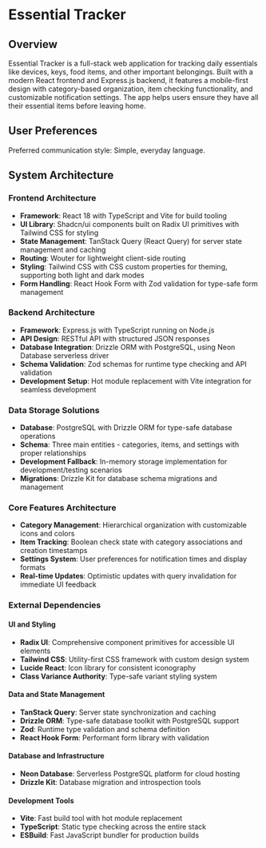 # Essential Tracker

## Overview

Essential Tracker is a full-stack web application for tracking daily essentials like devices, keys, food items, and other important belongings. Built with a modern React frontend and Express.js backend, it features a mobile-first design with category-based organization, item checking functionality, and customizable notification settings. The app helps users ensure they have all their essential items before leaving home.

## User Preferences

Preferred communication style: Simple, everyday language.

## System Architecture

### Frontend Architecture
- **Framework**: React 18 with TypeScript and Vite for build tooling
- **UI Library**: Shadcn/ui components built on Radix UI primitives with Tailwind CSS for styling
- **State Management**: TanStack Query (React Query) for server state management and caching
- **Routing**: Wouter for lightweight client-side routing
- **Styling**: Tailwind CSS with CSS custom properties for theming, supporting both light and dark modes
- **Form Handling**: React Hook Form with Zod validation for type-safe form management

### Backend Architecture
- **Framework**: Express.js with TypeScript running on Node.js
- **API Design**: RESTful API with structured JSON responses
- **Database Integration**: Drizzle ORM with PostgreSQL, using Neon Database serverless driver
- **Schema Validation**: Zod schemas for runtime type checking and API validation
- **Development Setup**: Hot module replacement with Vite integration for seamless development

### Data Storage Solutions
- **Database**: PostgreSQL with Drizzle ORM for type-safe database operations
- **Schema**: Three main entities - categories, items, and settings with proper relationships
- **Development Fallback**: In-memory storage implementation for development/testing scenarios
- **Migrations**: Drizzle Kit for database schema migrations and management

### Core Features Architecture
- **Category Management**: Hierarchical organization with customizable icons and colors
- **Item Tracking**: Boolean check state with category associations and creation timestamps
- **Settings System**: User preferences for notification times and display formats
- **Real-time Updates**: Optimistic updates with query invalidation for immediate UI feedback

### External Dependencies

#### UI and Styling
- **Radix UI**: Comprehensive component primitives for accessible UI elements
- **Tailwind CSS**: Utility-first CSS framework with custom design system
- **Lucide React**: Icon library for consistent iconography
- **Class Variance Authority**: Type-safe variant styling system

#### Data and State Management
- **TanStack Query**: Server state synchronization and caching
- **Drizzle ORM**: Type-safe database toolkit with PostgreSQL support
- **Zod**: Runtime type validation and schema definition
- **React Hook Form**: Performant form library with validation

#### Database and Infrastructure
- **Neon Database**: Serverless PostgreSQL platform for cloud hosting
- **Drizzle Kit**: Database migration and introspection tools

#### Development Tools
- **Vite**: Fast build tool with hot module replacement
- **TypeScript**: Static type checking across the entire stack
- **ESBuild**: Fast JavaScript bundler for production builds